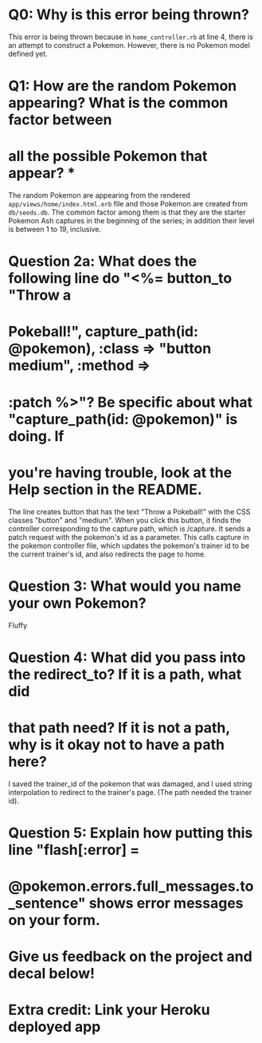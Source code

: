 # Q0: Why is this error being thrown?
This error is being thrown because in `home_controller.rb` at line 4, there is
an attempt to construct a Pokemon. However, there is no Pokemon model defined
yet.

# Q1: How are the random Pokemon appearing? What is the common factor between
# all the possible Pokemon that appear? *

The random Pokemon are appearing from the rendered
`app/views/home/index.html.erb` file and those Pokemon are created from
`db/seeds.db`. The common factor among them is that they are the starter Pokemon
Ash captures in the beginning of the series; in addition their level is between
1 to 19, inclusive.

# Question 2a: What does the following line do "<%= button_to "Throw a
# Pokeball!", capture_path(id: @pokemon), :class => "button medium", :method =>
# :patch %>"? Be specific about what "capture_path(id: @pokemon)" is doing. If
# you're having trouble, look at the Help section in the README.
The line creates button that has the text "Throw a Pokeball!" with the CSS
classes "button" and "medium". When you click this button, it finds the
controller corresponding to the capture path, which is /capture. It sends a
patch request with the pokemon's id as a parameter. This calls capture in the
pokemon controller file, which updates the pokemon's trainer id to be the
current trainer's id, and also redirects the page to home.

# Question 3: What would you name your own Pokemon?
Fluffy

# Question 4: What did you pass into the redirect_to? If it is a path, what did
# that path need? If it is not a path, why is it okay not to have a path here?
I saved the trainer_id of the pokemon that was damaged, and I used string
interpolation to redirect to the trainer's page. (The path needed the trainer
id).

# Question 5: Explain how putting this line "flash[:error] =
# @pokemon.errors.full_messages.to_sentence" shows error messages on your form.

# Give us feedback on the project and decal below!

# Extra credit: Link your Heroku deployed app
